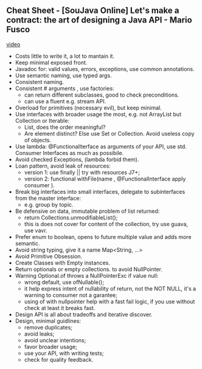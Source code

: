 ## Cheat Sheet - [SouJava Online] Let's make a contract: the art of designing a Java API - Mario Fusco

[video](https://www.youtube.com/watch?v=bfJZDetMKEc)

* Costs little to write it, a lot to mantain it.
* Keep minimal exposed front.
* Javadoc for: valid values, errors, exceptions, use common annotations.
* Use semantic naming, use typed args.
* Consistent naming.
* Consistent # arguments ,  use factories:
    - can return different subclasses, good to check preconditions.
    - can use a fluent e.g. stream API.
* Overload for primitives (necessary evil), but keep minimal.
* Use interfaces with broader usage the most, e.g. not ArrayList but Collection or Iterable:
    - List, does the order meaningful?
    - Are element distinct? Else use Set or Collection. Avoid useless copy of objects.
* Use lambda: @FunctionalIterface as arguments of your API, use std. Consumer Interfaces as much as possibile.
* Avoid checked Exceptions, (lambda forbid them).
* Loan pattern, avoid leak of resources:
    - version 1: use finally || try with resources J7+;
    - version 2: functional withFile(name , @FunctionalInterface apply consumer ).
* Break big interfaces into small interfaces, delegate to subinterfaces from the master interface:
    - e.g. group by topic.
* Be defensive on data, immutable problem of list returned:
    - return Collections.unmodifiableList();
    - this is does not cover for content of the collection, try use guava, use vavr.
* Prefer enum to boolean, opens to future multiple value and adds more semantic.
* Avoid string typing, give it a name Map<String, ...> 
* Avoid Primitive Obsession.
* Create Classes with Empty instances.
* Return optionals or empty collections. to avoid NullPointer.
* Warning Optional.of throws a NullPointerExc if value null:
    - wrong default, use ofNullable();
    - it help express intent of nullability of return, not the NOT NULL, it's a warning to consumer not a garantee;
    - using of with nullpointer help with a fast fail logic, if you use without check at least it breaks fast.
* Design API is all about tradeoffs and iterative discover.
* Design, minimal guidlines:
    - remove duplicates;
    - avoid leaks;
    - avoid unclear intentions;
    - favor broader usage;
    - use your API, with writing tests;
    - check for quality feedback.
